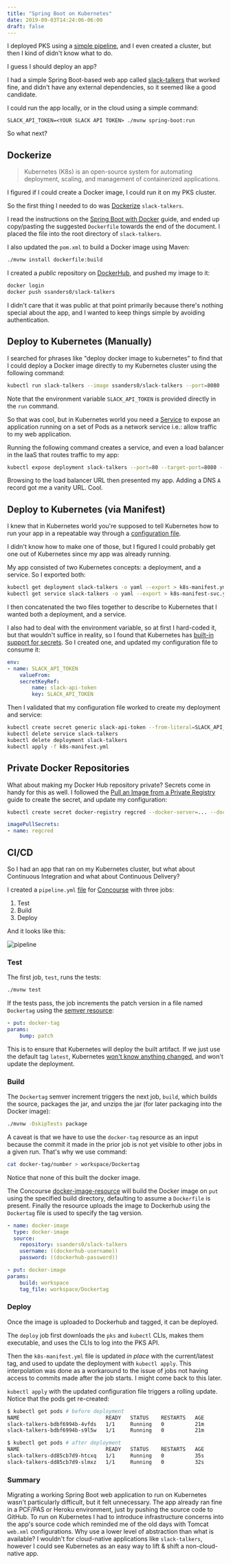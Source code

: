 ```yaml
---
title: "Spring Boot on Kubernetes"
date: 2019-09-03T14:24:06-06:00
draft: false
---
```


I deployed PKS using a [simple pipeline](https://github.com/p-ssanders/simple-pipelines/tree/master/sandbox/install-pks), and I even created a cluster, but then I kind of didn't know what to do.

I guess I should deploy an app?

I had a simple Spring Boot-based web app called [slack-talkers](https://github.com/p-ssanders/slack-talkers) that worked fine, and didn't have any external dependencies, so it seemed like a good candidate.

I could run the app locally, or in the cloud using a simple command:
```
SLACK_API_TOKEN=<YOUR SLACK API TOKEN> ./mvnw spring-boot:run
```

So what next?

## Dockerize

> Kubernetes (K8s) is an open-source system for automating deployment, scaling, and management of containerized applications.

I figured if I could create a Docker image, I could run it on my PKS cluster.

So the first thing I needed to do was [Dockerize](https://docs.docker.com/get-started/) `slack-talkers`.

I read the instructions on the [Spring Boot with Docker](https://spring.io/guides/gs/spring-boot-docker/) guide, and ended up copy/pasting the suggested `Dockerfile` towards the end of the document. I placed the file into the root directory of `slack-talkers`.

I also updated the `pom.xml` to build a Docker image using Maven:

```bash
./mvnw install dockerfile:build
```

I created a _public_ repository on [DockerHub](https://hub.docker.com/), and pushed my image to it:

```bash
docker login
docker push ssanders0/slack-talkers
```

I didn't care that it was public at that point primarily because there's nothing special about the app, and I wanted to keep things simple by avoiding authentication.

##  Deploy to Kubernetes (Manually)

I searched for phrases like "deploy docker image to kubernetes" to find that I could deploy a Docker image directly to my Kubernetes cluster using the following command:

```bash
kubectl run slack-talkers --image ssanders0/slack-talkers --port=8080 --env="SLACK_API_TOKEN=${SLACK_API_TOKEN}"
```

Note that the environment variable `SLACK_API_TOKEN` is provided directly in the `run` command.

So that was cool, but in Kubernetes world you need a [Service](https://kubernetes.io/docs/concepts/services-networking/service/) to expose an application running on a set of Pods as a network service i.e.: allow traffic to my web application.

Running the following command creates a service, and even a load balancer in the IaaS that routes traffic to my app:

```bash
kubectl expose deployment slack-talkers --port=80 --target-port=8080 --type="LoadBalancer"
```

Browsing to the load balancer URL then presented my app. Adding a DNS `A` record got me a vanity URL. Cool.

##  Deploy to Kubernetes (via Manifest)

I knew that in Kubernetes world you're supposed to tell Kubernetes how to run your app in a repeatable way through a [configuration file](https://kubernetes.io/docs/concepts/cluster-administration/manage-deployment/).

I didn't know how to make one of those, but I figured I could probably get one out of Kubernetes since my app was already running.

My app consisted of two Kubernetes concepts: a deployment, and a service. So I exported both:

```bash
kubectl get deployment slack-talkers -o yaml --export > k8s-manifest.yml
kubectl get service slack-talkers -o yaml --export > k8s-manifest-svc.yml
```

I then concatenated the two files together to describe to Kubernetes that I wanted both a deployment, and a service.

I also had to deal with the environment variable, so at first I hard-coded it, but that wouldn't suffice in reality, so I found that Kubernetes has [built-in support for secrets](https://kubernetes.io/docs/concepts/configuration/secret/#using-secrets-as-environment-variables). So I created one, and updated my configuration file to consume it:

```yaml
env:
- name: SLACK_API_TOKEN
    valueFrom:
    secretKeyRef:
        name: slack-api-token
        key: SLACK_API_TOKEN
```

Then I validated that my configuration file worked to create my deployment and service:

```bash
kubectl create secret generic slack-api-token --from-literal=SLACK_API_TOKEN=...
kubectl delete service slack-talkers
kubectl delete deployment slack-talkers
kubectl apply -f k8s-manifest.yml
```

##  Private Docker Repositories

What about making my Docker Hub repository private? Secrets come in handy for this as well. I followed the [Pull an Image from a Private Registry](https://kubernetes.io/docs/tasks/configure-pod-container/pull-image-private-registry/) guide to create the secret, and update my configuration:

```bash
kubectl create secret docker-registry regcred --docker-server=... --docker-username=<your-name> --docker-password=<your-pword> --docker-email=<your-email>
```

```yaml
imagePullSecrets:
- name: regcred
```

##  CI/CD

So I had an app that ran on my Kubernetes cluster, but what about Continuous Integration and what about Continuous Delivery?

I created a `pipeline.yml` [file](https://github.com/p-ssanders/slack-talkers/blob/master/ci/pipeline.yml) for [Concourse](https://concourse-ci.org/) with three jobs:

1. Test
1. Build
1. Deploy

And it looks like this:

![pipeline](/images/k8s-pipeline-2.png)

### Test

The first job, `test`, runs the tests:
```bash
./mvnw test
```

If the tests pass, the job increments the patch version in a file named `Dockertag` using the [semver resource](https://github.com/concourse/semver-resource):
```yaml
- put: docker-tag
params:
    bump: patch
```

This is to ensure that Kubernetes will deploy the built artifact. If we just use the default tag `latest`, Kubernetes [won't know anything changed](https://stackoverflow.com/questions/53591417/kubernetes-kubectl-apply-does-not-update-pods-when-using-latest-tag), and won't update the deployment.

### Build

The `Dockertag` semver increment triggers the next job, `build`, which builds the source, packages the jar, and unzips the jar (for later packaging into the Docker image):

```bash
./mvnw -DskipTests package
```

A caveat is that we have to use the `docker-tag` resource as an input because the commit it made in the prior job is not yet visible to other jobs in a given run. That's why we use command:

```bash
cat docker-tag/number > workspace/Dockertag
```

Notice that none of this built the docker image.

The Concourse [docker-image-resource](https://github.com/concourse/docker-image-resource) will build the Docker image on `put` using the specified build directory, defaulting to assume a `Dockerfile` is present. Finally the resource uploads the image to Dockerhub using the `Dockertag` file is used to specify the tag version.

```yaml
- name: docker-image
  type: docker-image
  source:
    repository: ssanders0/slack-talkers
    username: ((dockerhub-username))
    password: ((dockerhub-password))
```

```yaml
- put: docker-image
params:
    build: workspace
    tag_file: workspace/Dockertag
```

### Deploy

Once the image is uploaded to Dockerhub and tagged, it can be deployed.

The `deploy` job first downloads the `pks` and `kubectl` CLIs, makes them executable, and uses the CLIs to log into the PKS API.

Then the `k8s-manifest.yml` file is updated _in place_ with the current/latest tag, and used to update the deployment with `kubectl apply`. This interpolation was done as a workaround to the issue of jobs not having access to commits made after the job starts. I might come back to this later.

`kubectl apply` with the updated configuration file triggers a rolling update. Notice that the pods get re-created:

```bash
$ kubectl get pods # before deployment
NAME                            READY   STATUS    RESTARTS   AGE
slack-talkers-bdbf6994b-4vfds   1/1     Running   0          21m
slack-talkers-bdbf6994b-s9l5w   1/1     Running   0          21m

$ kubectl get pods # after deployment
NAME                            READY   STATUS    RESTARTS   AGE
slack-talkers-dd85cb7d9-htcxq   1/1     Running   0          35s
slack-talkers-dd85cb7d9-slmxz   1/1     Running   0          32s
```

### Summary

Migrating a working Spring Boot web application to run on Kubernetes wasn't particularly difficult, but it felt unnecessary. The app already ran fine in a PCF/PAS or Heroku environment, just by pushing the source code to GitHub. To run on Kubernetes I had to introduce infrastructure concerns into the app's source code which reminded me of the old days with Tomcat `web.xml` configurations. Why use a lower level of abstraction than what is available? I wouldn't for cloud-native applications like `slack-talkers`, however I could see Kubernetes as an easy way to lift & shift a non-cloud-native app.
